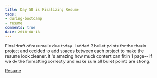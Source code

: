 ```yaml
---
title: Day 58 is Finalizing Resume
tags: 
- during-bootcamp
- resume
comments: true
date: 2016-08-13
---
```


Final draft of resume is due today. I added 2 bullet points for the thesis project and decided to add spaces between each project to make the resume look cleaner.  It 's amazing how much content can fit in 1 page-- if we do the formatting correctly and make sure all bullet points are strong. 

<a href="https://docs.google.com/document/d/11TzYIVPu-mlhL6iUiE97v45KnM5MkEvsB-DA4CAltuY/edit" target="_blank">Resume</a>

